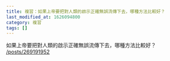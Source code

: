 ```yaml
---
title: 複習：如果上帝要把對人類的啟示正確無誤流傳下去，哪種方法比較好？
last_modified_at: 1626094800
category: 複習
tags: []
---
```


<p>如果上帝要把對人類的啟示正確無誤流傳下去，哪種方法比較好？<br/>
<a href="/posts/269191952" target="_blank">/posts/269191952</a></p>
<p> </p>
